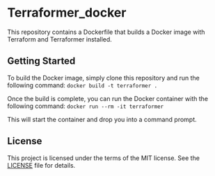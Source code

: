 # Terraformer_docker

This repository contains a Dockerfile that builds a Docker image with Terraform and Terraformer installed.

## Getting Started

To build the Docker image, simply clone this repository and run the following command:
`docker build -t terraformer .`


Once the build is complete, you can run the Docker container with the following command:
`docker run --rm -it terraformer`

This will start the container and drop you into a command prompt.

## License

This project is licensed under the terms of the MIT license. See the [LICENSE](./LICENSE) file for details.
